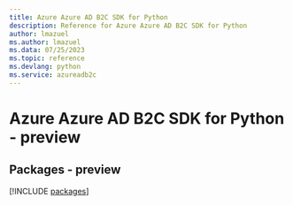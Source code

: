 ```yaml
---
title: Azure Azure AD B2C SDK for Python
description: Reference for Azure Azure AD B2C SDK for Python
author: lmazuel
ms.author: lmazuel
ms.data: 07/25/2023
ms.topic: reference
ms.devlang: python
ms.service: azureadb2c
---
```

# Azure Azure AD B2C SDK for Python - preview
## Packages - preview
[!INCLUDE [packages](azure-ad-b2c-index.md)]